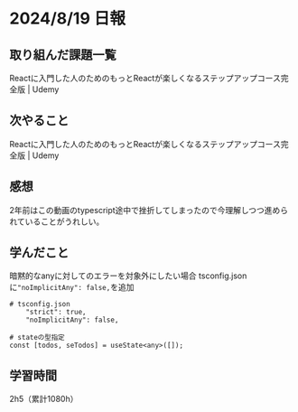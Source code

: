 # 2024/8/19 日報
## 取り組んだ課題一覧
Reactに入門した人のためのもっとReactが楽しくなるステップアップコース完全版 | Udemy

## 次やること
Reactに入門した人のためのもっとReactが楽しくなるステップアップコース完全版 | Udemy

## 感想
2年前はこの動画のtypescript途中で挫折してしまったので今理解しつつ進められていることがうれしい。


## 学んだこと
暗黙的なanyに対してのエラーを対象外にしたい場合
tsconfig.jsonに`"noImplicitAny": false,`を追加
```
# tsconfig.json
    "strict": true,
    "noImplicitAny": false,

# stateの型指定
const [todos, seTodos] = useState<any>([]);
```


## 学習時間
2h5（累計1080h）
